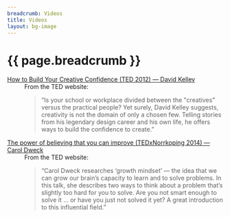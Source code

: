 ```yaml
---
breadcrumb: Videos
title: Videos
layout: bg-image
---
```

# {{ page.breadcrumb }}

<dl>
  <dt id="Kelley2012">
    <a href= "https://www.ted.com/talks/david_kelley_how_to_build_your_creative_confidence">
      How to Build Your Creative Confidence (TED 2012) &mdash; David Kelley
    </a>
  </dt>
  <dd>
    From the TED website:
    <blockquote>
    &ldquo;Is your school or workplace divided between the "creatives" versus the practical people? Yet surely, David Kelley suggests, creativity is not the domain of only a chosen few. Telling stories from his legendary design career and his own life, he offers ways to build the confidence to create.&rdquo;
    </blockquote>
  </dd>
  <dt id="Dweck2014">
    <a href= "https://www.ted.com/talks/carol_dweck_the_power_of_believing_that_you_can_improve">
      The power of believing that you can improve (TEDxNorrkoping 2014) &mdash; Carol Dweck
    </a>
  </dt>
  <dd>
    From the TED website:
    <blockquote>
    &ldquo;Carol Dweck researches &lsquo;growth mindset&rsquo; &mdash; the idea that we can grow our brain&rsquo;s capacity to learn and to solve problems. In this talk, she describes two ways to think about a problem that’s slightly too hard for you to solve. Are you not smart enough to solve it ... or have you just not solved it yet? A great introduction to this influential field.&rdquo;
    </blockquote>
  </dd>
</dl>
